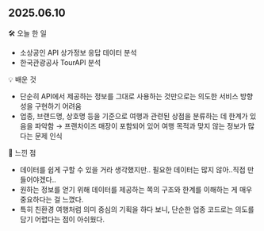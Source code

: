## 2025.06.10

🛠 오늘 한 일
- 소상공인 API 상가정보 응답 데이터 분석
- 한국관광공사 TourAPI 분석

💡 배운 것
- 단순히 API에서 제공하는 정보를 그대로 사용하는 것만으로는 의도한 서비스 방향성을 구현하기 어려움
- 업종, 브랜드명, 상호명 등을 기준으로 여행과 관련된 상점을 분류하는 데 한계가 있음을 파악함
  → 프랜차이즈 매장이 포함되어 있어 여행 목적과 맞지 않는 정보가 많다는 문제 인식

💭 느낀 점
- 데이터를 쉽게 구할 수 있을 거라 생각했지만.. 필요한 데이터는 많지 않아..직접 만들어야겠다..
- 원하는 정보를 얻기 위해 데이터를 제공하는 쪽의 구조와 한계를 이해하는 게 매우 중요하다는 걸 느꼈다.
- 특히 친환경 여행처럼 의미 중심의 기획을 하다 보니, 단순한 업종 코드로는 의도를 담기 어렵다는 점이 아쉬웠다.

